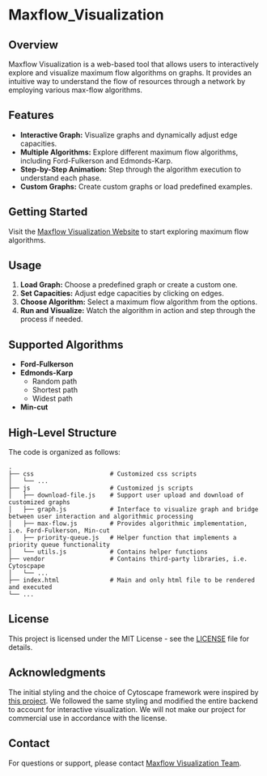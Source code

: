 # Maxflow_Visualization

## Overview

Maxflow Visualization is a web-based tool that allows users to interactively explore and visualize maximum flow algorithms on graphs. It provides an intuitive way to understand the flow of resources through a network by employing various max-flow algorithms.

## Features

- **Interactive Graph:** Visualize graphs and dynamically adjust edge capacities.
- **Multiple Algorithms:** Explore different maximum flow algorithms, including Ford-Fulkerson and Edmonds-Karp.
- **Step-by-Step Animation:** Step through the algorithm execution to understand each phase.
- **Custom Graphs:** Create custom graphs or load predefined examples.

## Getting Started

Visit the [Maxflow Visualization Website](https://maxflow-visualization.github.io/Maxflow_Visualization/) to start exploring maximum flow algorithms.

## Usage

1. **Load Graph:** Choose a predefined graph or create a custom one.
2. **Set Capacities:** Adjust edge capacities by clicking on edges.
3. **Choose Algorithm:** Select a maximum flow algorithm from the options.
4. **Run and Visualize:** Watch the algorithm in action and step through the process if needed.

## Supported Algorithms

- **Ford-Fulkerson**
- **Edmonds-Karp**
  - Random path
  - Shortest path
  - Widest path
- **Min-cut**

## High-Level Structure

The code is organized as follows:

    .
    ├── css                     # Customized css scripts
    │   └── ...         
    ├── js                      # Customized js scripts
    │   ├── download-file.js    # Support user upload and download of customized graphs
    │   ├── graph.js            # Interface to visualize graph and bridge between user interaction and algorithmic processing
    │   ├── max-flow.js         # Provides algorithmic implementation, i.e. Ford-Fulkerson, Min-cut
    │   ├── priority-queue.js   # Helper function that implements a priority queue functionality
    │   └── utils.js            # Contains helper functions              
    ├── vendor                  # Contains third-party libraries, i.e. Cytoscpape
    │   └── ...     
    ├── index.html              # Main and only html file to be rendered and executed          
    └── ... 


## License

This project is licensed under the MIT License - see the [LICENSE](LICENSE) file for details.

## Acknowledgments

The initial styling and the choice of Cytoscape framework were inspired by [this project](https://github.com/isabek/isabek.github.io). We followed the same styling and modified the entire backend to account for interactive visualization. We will not make our project for commercial use in accordance with the license.

## Contact

For questions or support, please contact [Maxflow Visualization Team](mailto:pwang649@usc.edu).
